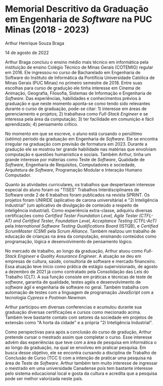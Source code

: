 # Memorial Descritivo da Graduação em Engenharia de _Software_ na PUC Minas (2018 - 2023)

Arthur Henrique Souza Braga

14 de agosto de 2022

Arthur Braga concluiu o ensino médio mais técnico em informática pela instituição de ensino Colégio Técnico de Minas Gerais (COTEMIG) regular em 2016. Ele ingressou no curso de Bacharelado em Engenharia de Software do Instituto de Informática da Pontifícia Universidade Católica de Minas Gerais (PUC Minas) no primeiro semestre de 2018. Entre suas escolhas para curso de gradução ele tinha interesse em Cinema de Animação, Geografia, Filosofia, Sistemas de Informação e Engenharia de _Software_. Das experiências, habilidades e conhecimentos prévios à graduação e que neste momento aponta-se como tendo sido relevantes durante o curso de graduação, pode-se citar: 1) interesse em áreas de gerenciamento e projetos; 2) trabalhava como _Full-Stack Engineer_ e se interessa pela área da computação; 3) ter facilidade em comunição e fácil aprendizado; 4) pensamento crítico.

No momento em que se escreve, o aluno está cursando o penúltimo (sétimo) período da graduação em Engenharia de _Software_. Ele se encontra irregular na graduação com previsão de formatura em 2023. Durante a gradução ele se mostrou ter grande habilidade nas matérias que envolviam computação e questōes humanistica e sociais. Também Arthur, tinha um grande interesse por máterias como Teste de _Software_, Qualidade de _Software_, Engenharia de Requisitos, Computadores e sociedade, Arquitetura de _Software_, Programação Modular e Interação Humano Computador.

Quanto às atividades curriculares, os trabalhos que despertaram interesse especial do aluno foram os "TISES" Trabalhos Interdisciplinares de Software onde 2 de 6 trabalhos foram publicados na revista SPRINT. Os projetos foram UNIRIDE (aplicativo de carona universitária) e "2i Inteligência Industrial" (um aplicativo de divulgação de conteúdo a respeito de inteligência industrial). Como experiência extra-classe, adiquiriu diversas certificações como _Certified Tester Foundation Level, Agile Tester (CTFL-AT) and Certified Tester, Foundation Level, Acceptance Testing (CTFL-AcT)_ pela _International Software Testing Qualifications Board_ (ISTQB), e _Certified ScrumMaster (CSM)_ pela _Scrum Alliance_. Também realizou um trabalho de educação de crianças na área da computação, ensinando conteúdos como programação, lógica e desenvolvimento de pensamento lógico.

No mercado de trabalho, ao longo da graduação, Arthur atuou como _Full-Stack Engineer_ e _Quality Assurance Engineer_. A atuação se deu em empresas de cultura, saúde, consultoria de software e mercado financeiro. Essa atuação teve início como prática de estágio supervisionado, de agosto a dezembro de 2021 já como contratado pela Consolidação das Leis do Trabalho (CLT). A sua função consiste em práticas e técnicas de teste de _software_, garantia de qualidade, testes agéis e desenvolvimento de _software_ ágil e engenharia de software no geral. Também trabalha com automação de testes com a linguagem de programação _JavaScript_ com a tecnologia _Cypress_ e _Postman Newman_.
 
Arthur participou em diversas conferencias e acumulou durante sua graduação diversas certificações e cursos como mecionado acima. Também teve bastante contato com setores da sociedade em projetos de extensão como "A horta da cidade" e a própria "2i Inteligência Industrial".

Como perspectivas para após a conclusão do curso de gradução, Arthur pretende cursar o mestrado assim que completar o curso. Esse interesse advém das experiências que teve com a área de pesquisa em informática o ao longo da graduação, na qual se envolveu em praticar pesquisa. Em busca desse objetivo, ele se encontra cursando a disciplina de Trabalho de Conclusão de Curso (TCC I) com a intenção de praticar uma pesquisa ná área de Teste de _Software_. Arthur também tem muito interesse de ingressar o mestrado em uma universidade Canadense poís tem bastante interesse pelo sistema educacional local e gosta da cultura e acredita que a pesquisa pode ser melhor valorizada neste país.
